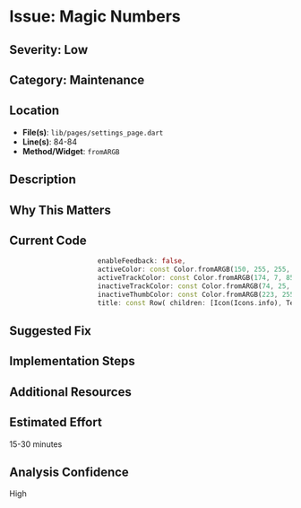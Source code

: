 # Issue: Magic Numbers

## Severity: Low

## Category: Maintenance

## Location
- **File(s)**: `lib/pages/settings_page.dart`
- **Line(s)**: 84-84
- **Method/Widget**: `fromARGB`

## Description


## Why This Matters


## Current Code
```dart
                      enableFeedback: false,
                      activeColor: const Color.fromARGB(150, 255, 255, 255),
                      activeTrackColor: const Color.fromARGB(174, 7, 85, 7),
                      inactiveTrackColor: const Color.fromARGB(74, 25, 23, 23),
                      inactiveThumbColor: const Color.fromARGB(223, 255, 255, 255),
                      title: const Row( children: [Icon(Icons.info), Text('   Email Alert on Alarm', style: TextStyle(fontWeight: FontWeight.bold, fontSize: 18))]),
```

## Suggested Fix


## Implementation Steps


## Additional Resources


## Estimated Effort
15-30 minutes

## Analysis Confidence
High
